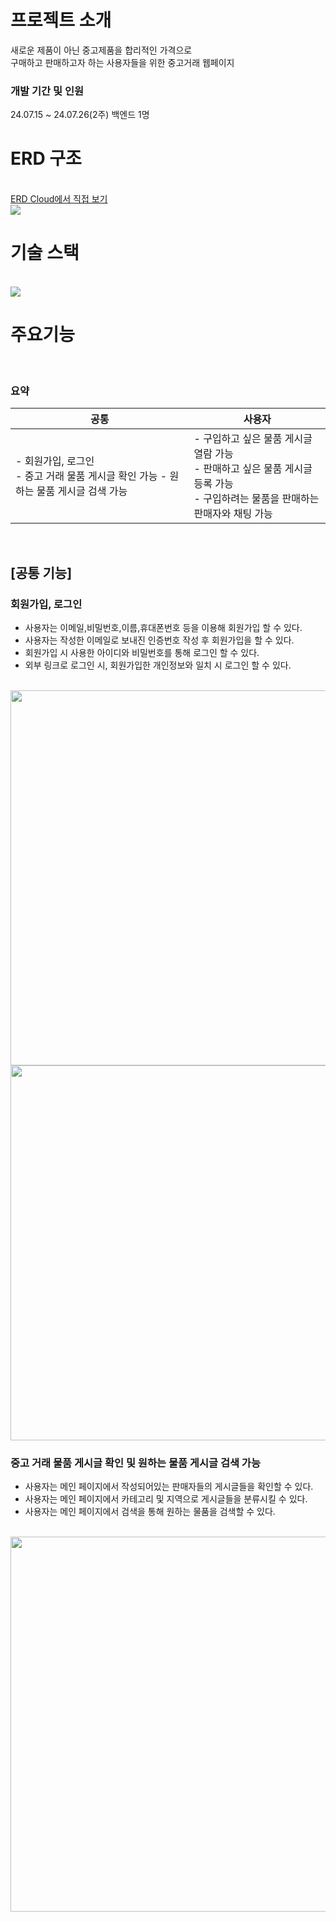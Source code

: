 <h1>프로젝트 소개</h1>
<span>
    새로운 제품이 아닌 중고제품을 합리적인 가격으로<br>
    구매하고 판매하고자 하는 사용자들을 위한 중고거래 웹페이지
</span>
<h3>개발 기간 및 인원</h3>
<span>
    24.07.15 ~ 24.07.26(2주)
    백엔드 1명
</span><br>

<h1>ERD 구조</h1><br>
<a href="https://www.erdcloud.com/d/iDW96RErGjWhGEMSb">ERD Cloud에서 직접 보기</a><br>
<img src="https://private-user-images.githubusercontent.com/148042427/359447869-ab3245bb-5fb2-4bc5-9079-daff5d19ef16.png?jwt=eyJhbGciOiJIUzI1NiIsInR5cCI6IkpXVCJ9.eyJpc3MiOiJnaXRodWIuY29tIiwiYXVkIjoicmF3LmdpdGh1YnVzZXJjb250ZW50LmNvbSIsImtleSI6ImtleTUiLCJleHAiOjE3MjQxNjY0NzEsIm5iZiI6MTcyNDE2NjE3MSwicGF0aCI6Ii8xNDgwNDI0MjcvMzU5NDQ3ODY5LWFiMzI0NWJiLTVmYjItNGJjNS05MDc5LWRhZmY1ZDE5ZWYxNi5wbmc_WC1BbXotQWxnb3JpdGhtPUFXUzQtSE1BQy1TSEEyNTYmWC1BbXotQ3JlZGVudGlhbD1BS0lBVkNPRFlMU0E1M1BRSzRaQSUyRjIwMjQwODIwJTJGdXMtZWFzdC0xJTJGczMlMkZhd3M0X3JlcXVlc3QmWC1BbXotRGF0ZT0yMDI0MDgyMFQxNTAyNTFaJlgtQW16LUV4cGlyZXM9MzAwJlgtQW16LVNpZ25hdHVyZT1iMWU0OTRjOTc4N2ViZjM4MzU2Y2ExMzMwMzk1MTQ0ZjRkNmJlODJiNmFmYmZhM2FmZmM3Y2I4MGM3N2M1MmJjJlgtQW16LVNpZ25lZEhlYWRlcnM9aG9zdCZhY3Rvcl9pZD0wJmtleV9pZD0wJnJlcG9faWQ9MCJ9.KNzPaoua954sq_cuX8dsqt8ZcXzklG1inFlKJRJluJE"/>

<h1>기술 스택</h1>
<br>
<img src="https://skillicons.dev/icons?i=html,css,javascript,java,spring,mysql,theme=light">
<br>

<h1>주요기능</h1><br>
    <h3>요약</h3>
    <table>
        <thead>
            <tr>
                <th><b>공통</b></th>
                <th><b>사용자</b></th>
            </tr>
        </thead>
        <tbody>
            <tr>
                <td>
                    - 회원가입, 로그인 <br>
                    - 중고 거래 물품 게시글 확인 가능
                    - 원하는 물품 게시글 검색 가능
                </td>
                <td>
                    - 구입하고 싶은 물품 게시글 열람 가능 <br>
                    - 판매하고 싶은 물품 게시글 등록 가능 <br>
                    - 구입하려는 물품을 판매하는 판매자와 채팅 가능
                </td>
            </tr>
        </tbody>
    </table><br>
<h2>[공통 기능]</h2>
<h3>회원가입, 로그인</h3>
<ul>
    <li>사용자는 이메일,비밀번호,이름,휴대폰번호 등을 이용해 회원가입 할 수 있다.</li>
    <li>사용자는 작성한 이메일로 보내진 인증번호 작성 후 회원가입을 할 수 있다.</li>
    <li>회원가입 시 사용한 아이디와 비밀번호를 통해 로그인 할 수 있다.</li>
    <li>외부 링크로 로그인 시, 회원가입한 개인정보와 일치 시 로그인 할 수 있다.</li>
</ul>
<br>
<img src="https://private-user-images.githubusercontent.com/148042427/359528073-9d9c51b5-6a1e-444d-81f9-7c784dcabeee.png?jwt=eyJhbGciOiJIUzI1NiIsInR5cCI6IkpXVCJ9.eyJpc3MiOiJnaXRodWIuY29tIiwiYXVkIjoicmF3LmdpdGh1YnVzZXJjb250ZW50LmNvbSIsImtleSI6ImtleTUiLCJleHAiOjE3MjQxNjY5ODMsIm5iZiI6MTcyNDE2NjY4MywicGF0aCI6Ii8xNDgwNDI0MjcvMzU5NTI4MDczLTlkOWM1MWI1LTZhMWUtNDQ0ZC04MWY5LTdjNzg0ZGNhYmVlZS5wbmc_WC1BbXotQWxnb3JpdGhtPUFXUzQtSE1BQy1TSEEyNTYmWC1BbXotQ3JlZGVudGlhbD1BS0lBVkNPRFlMU0E1M1BRSzRaQSUyRjIwMjQwODIwJTJGdXMtZWFzdC0xJTJGczMlMkZhd3M0X3JlcXVlc3QmWC1BbXotRGF0ZT0yMDI0MDgyMFQxNTExMjNaJlgtQW16LUV4cGlyZXM9MzAwJlgtQW16LVNpZ25hdHVyZT04OGY2OGQ1ZThmZjYxY2ViYjlkNzk1YWRiZDllMTM4NzI0ZjM4OGQwYmI4NTU3YjlhZTM1M2U1Y2Y3MWVlM2VjJlgtQW16LVNpZ25lZEhlYWRlcnM9aG9zdCZhY3Rvcl9pZD0wJmtleV9pZD0wJnJlcG9faWQ9MCJ9.kcOdv52k8YeDBFkGJdOfJ93sEXzA-PvTPWOy6X__OIc" width="600px" height="600px" style="display: inline"><br>
<img src="https://private-user-images.githubusercontent.com/148042427/359528093-9937f234-df9d-4ae6-b73d-ff93d3762dc2.png?jwt=eyJhbGciOiJIUzI1NiIsInR5cCI6IkpXVCJ9.eyJpc3MiOiJnaXRodWIuY29tIiwiYXVkIjoicmF3LmdpdGh1YnVzZXJjb250ZW50LmNvbSIsImtleSI6ImtleTUiLCJleHAiOjE3MjQxNjY5ODMsIm5iZiI6MTcyNDE2NjY4MywicGF0aCI6Ii8xNDgwNDI0MjcvMzU5NTI4MDkzLTk5MzdmMjM0LWRmOWQtNGFlNi1iNzNkLWZmOTNkMzc2MmRjMi5wbmc_WC1BbXotQWxnb3JpdGhtPUFXUzQtSE1BQy1TSEEyNTYmWC1BbXotQ3JlZGVudGlhbD1BS0lBVkNPRFlMU0E1M1BRSzRaQSUyRjIwMjQwODIwJTJGdXMtZWFzdC0xJTJGczMlMkZhd3M0X3JlcXVlc3QmWC1BbXotRGF0ZT0yMDI0MDgyMFQxNTExMjNaJlgtQW16LUV4cGlyZXM9MzAwJlgtQW16LVNpZ25hdHVyZT1lZjI2NjJjOGMzMTE0MDYxMTk5ZTYzZjdmNmUyMGI3ZDhlN2YwNDRkYjcwMDI3MGFiYzdhYzM4MzEwNGNjZDY4JlgtQW16LVNpZ25lZEhlYWRlcnM9aG9zdCZhY3Rvcl9pZD0wJmtleV9pZD0wJnJlcG9faWQ9MCJ9.eOnQHkaR0ZKJ0IIvQZsNutdFIih_PjmFixt-fYV-Hyo" width="600px" height="600px" style="display: inline">

<h3>중고 거래 물품 게시글 확인 및 원하는 물품 게시글 검색 가능</h3>
<ul>
    <li>사용자는 메인 페이지에서 작성되어있는 판매자들의 게시글들을 확인할 수 있다.</li>
    <li>사용자는 메인 페이지에서 카테고리 및 지역으로 게시글들을 분류시킬 수 있다.</li>
    <li>사용자는 메인 페이지에서 검색을 통해 원하는 물품을 검색할 수 있다.</li>
</ul>
<br>
<img src="https://private-user-images.githubusercontent.com/148042427/359528077-7d1ce7ef-bcf2-4835-8cc7-d6e5357ea40b.png?jwt=eyJhbGciOiJIUzI1NiIsInR5cCI6IkpXVCJ9.eyJpc3MiOiJnaXRodWIuY29tIiwiYXVkIjoicmF3LmdpdGh1YnVzZXJjb250ZW50LmNvbSIsImtleSI6ImtleTUiLCJleHAiOjE3MjQxNzA2OTEsIm5iZiI6MTcyNDE3MDM5MSwicGF0aCI6Ii8xNDgwNDI0MjcvMzU5NTI4MDc3LTdkMWNlN2VmLWJjZjItNDgzNS04Y2M3LWQ2ZTUzNTdlYTQwYi5wbmc_WC1BbXotQWxnb3JpdGhtPUFXUzQtSE1BQy1TSEEyNTYmWC1BbXotQ3JlZGVudGlhbD1BS0lBVkNPRFlMU0E1M1BRSzRaQSUyRjIwMjQwODIwJTJGdXMtZWFzdC0xJTJGczMlMkZhd3M0X3JlcXVlc3QmWC1BbXotRGF0ZT0yMDI0MDgyMFQxNjEzMTFaJlgtQW16LUV4cGlyZXM9MzAwJlgtQW16LVNpZ25hdHVyZT05NTUwNzM0Y2VkMjk0YzlmNmE3MDJmMWQ3MzU4MzAzMjU0ZmEwYTczMmI5NjdkODY4MGU1NTFlNGExY2Y3Y2Q1JlgtQW16LVNpZ25lZEhlYWRlcnM9aG9zdCZhY3Rvcl9pZD0wJmtleV9pZD0wJnJlcG9faWQ9MCJ9.nEKzGPshPTD2egc3hrPdGfk28_JiDWcIeAt-qC5FNhY" width="600px" height="600px" style=display: inline"><br>


